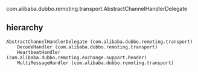 com.alibaba.dubbo.remoting.transport.AbstractChannelHandlerDelegate
## hierarchy
```
AbstractChannelHandlerDelegate (com.alibaba.dubbo.remoting.transport)
    DecodeHandler (com.alibaba.dubbo.remoting.transport)
    HeartbeatHandler (com.alibaba.dubbo.remoting.exchange.support.header)
    MultiMessageHandler (com.alibaba.dubbo.remoting.transport)
```